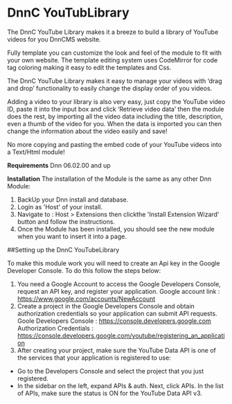 # DnnC YouTubLibrary

The DnnC YouTube Library makes it a breeze to build a library of YouTube videos for you DnnCMS website.

Fully template you can customize the look and feel of the module to fit with your own website. The template editing system uses CodeMirror for code tag coloring making it easy to edit the templates and Css.

The DnnC YouTube Library makes it easy to manage your videos with ‘drag and drop’ functionality to easily change the display order of you videos.

Adding a video to your library is also very easy, just copy the YouTube video ID, paste it into the input box and click ‘Retrieve video data’ then the module does the rest, by importing all the video data including the title, description, even a thumb of the video for you. When the data is imported you can then change the information about the video easily and save!

No more copying and pasting the embed code of your YouTube videos into a Text/Html module!

**Requirements** Dnn 06.02.00 and up

**Installation** The installation of the Module is the same as any other Dnn Module:
1. BackUp your Dnn install and database.
2. Login as 'Host' of your install.
3. Navigate to : Host > Extensions then clickthe 'Install Extension Wizard' button and follow the instructions.
4. Once the Module has been installed, you should see the new module when you want to insert it into a page.

##Setting up the DnnC YouTubeLibrary

To make this module work you will need to create an Api key in the Google Developer Console. To do this follow the steps below:

1. You need a Google Account to access the Google Developers Console, request an API key, and register your application. Google account link : https://www.google.com/accounts/NewAccount
2. Create a project in the Google Developers Console and obtain authorization credentials so your application can submit API requests.
Goole Developers Console : https://console.developers.google.com
Authorization Credentials : https://console.developers.google.com/youtube/registering_an_application
3. After creating your project, make sure the YouTube Data API is one of the services that your application is registered to use:
- Go to the Developers Console and select the project that you just registered.
- In the sidebar on the left, expand APIs & auth. Next, click APIs. In the list of APIs, make sure the status is ON for the YouTube Data API v3.

